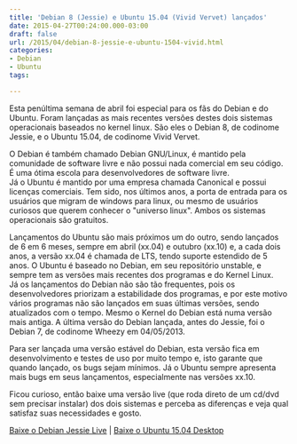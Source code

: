 ```yaml
---
title: 'Debian 8 (Jessie) e Ubuntu 15.04 (Vivid Vervet) lançados'
date: 2015-04-27T00:24:00.000-03:00
draft: false
url: /2015/04/debian-8-jessie-e-ubuntu-1504-vivid.html
categories:
- Debian
- Ubuntu
tags: 

---
```


Esta penúltima semana de abril foi especial para os fãs do Debian e do Ubuntu. Foram lançadas as mais recentes versões destes dois sistemas operacionais baseados no kernel linux. São eles o Debian 8, de codinome Jessie, e o Ubuntu 15.04, de codinome Vivid Vervet.  


O Debian é também chamado Debian GNU/Linux, é mantido pela comunidade de software livre e não possui nada comercial em seu código. É uma ótima escola para desenvolvedores de software livre.  
Já o Ubuntu é mantido por uma empresa chamada Canonical e possui licenças comerciais. Tem sido, nos últimos anos, a porta de entrada para os usuários que migram de windows para linux, ou mesmo de usuários curiosos que querem conhecer o "universo linux". Ambos os sistemas operacionais são gratuitos.

Lançamentos do Ubuntu são mais próximos um do outro, sendo lançados de 6 em 6 meses, sempre em abril (xx.04) e outubro (xx.10) e, a cada dois anos, a versão xx.04 é chamada de LTS, tendo suporte estendido de 5 anos. O Ubuntu é baseado no Debian, em seu repositório unstable, e sempre tem as versões mais recentes dos programas e do Kernel Linux.  
Já os lançamentos do Debian não são tão frequentes, pois os desenvolvedores priorizam a estabilidade dos programas, e por este motivo vários programas não são lançados em suas últimas versões, sendo atualizados com o tempo. Mesmo o Kernel do Debian está numa versão mais antiga. A última versão do Debian lançada, antes do Jessie, foi o Debian 7, de codinome Wheezy em 04/05/2013.

Para ser lançada uma versão estável do Debian, esta versão fica em desenvolvimento e testes de uso por muito tempo e, isto garante que quando lançado, os bugs sejam mínimos. Já o Ubuntu sempre apresenta mais bugs em seus lançamentos, especialmente nas versões xx.10.

Ficou curioso, então baixe uma versão live (que roda direto de um cd/dvd sem precisar instalar) dos dois sistemas e perceba as diferenças e veja qual satisfaz suas necessidades e gosto.

  

[Baixe o Debian Jessie Live](https://www.debian.org/CD/live/) | [Baixe o Ubuntu 15.04 Desktop](http://www.ubuntu.com/download/desktop/)
